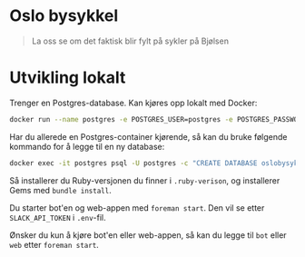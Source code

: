 Oslo bysykkel
=============

> La oss se om det faktisk blir fylt på sykler på Bjølsen


# Utvikling lokalt

Trenger en Postgres-database. Kan kjøres opp lokalt med Docker:
```bash
docker run --name postgres -e POSTGRES_USER=postgres -e POSTGRES_PASSWORD=postgres -e POSTGRES_DB=oslobyskkel -p 5432:5432 -d postgres:latest
```

Har du allerede en Postgres-container kjørende, så kan du bruke følgende kommando for å legge til en ny database:
```bash
docker exec -it postgres psql -U postgres -c "CREATE DATABASE oslobysykkel"
```

Så installerer du Ruby-versjonen du finner i `.ruby-verison`, og installerer Gems med `bundle install`.

Du starter bot'en og web-appen med `foreman start`. Den vil se etter `SLACK_API_TOKEN` i `.env`-fil.

Ønsker du kun å kjøre bot'en eller web-appen, så kan du legge til `bot` eller `web` etter `foreman start`.
